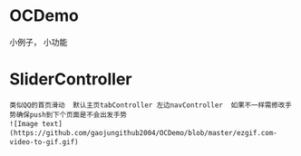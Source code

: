 # OCDemo
小例子， 小功能


# SliderController
	类似QQ的首页滑动  默认主页tabController 左边navController  如果不一样需修改手势确保push到下个页面是不会出发手势
	![Image text](https://github.com/gaojungithub2004/OCDemo/blob/master/ezgif.com-video-to-gif.gif)
